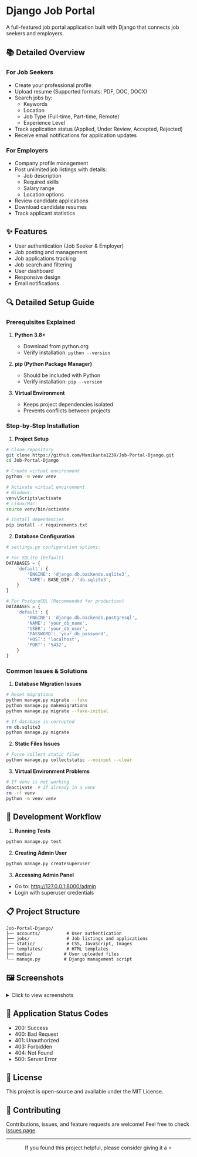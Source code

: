 # Django Job Portal

A full-featured job portal application built with Django that connects job seekers and employers.

## 📚 Detailed Overview

### For Job Seekers
- Create your professional profile
- Upload resume (Supported formats: PDF, DOC, DOCX)
- Search jobs by:
  - Keywords
  - Location
  - Job Type (Full-time, Part-time, Remote)
  - Experience Level
- Track application status (Applied, Under Review, Accepted, Rejected)
- Receive email notifications for application updates

### For Employers
- Company profile management
- Post unlimited job listings with details:
  - Job description
  - Required skills
  - Salary range
  - Location options
- Review candidate applications
- Download candidate resumes
- Track applicant statistics

## ✨ Features

- User authentication (Job Seeker & Employer)
- Job posting and management
- Job applications tracking
- Job search and filtering
- User dashboard
- Responsive design
- Email notifications

## 🔍 Detailed Setup Guide

### Prerequisites Explained
1. **Python 3.8+**
   - Download from python.org
   - Verify installation: `python --version`

2. **pip (Python Package Manager)**
   - Should be included with Python
   - Verify installation: `pip --version`

3. **Virtual Environment**
   - Keeps project dependencies isolated
   - Prevents conflicts between projects

### Step-by-Step Installation

1. **Project Setup**
```bash
# Clone repository
git clone https://github.com/Manikanta1239/Job-Portal-Django.git
cd Job-Portal-Django

# Create virtual environment
python -m venv venv

# Activate virtual environment
# Windows:
venv\Scripts\activate
# Linux/Mac:
source venv/bin/activate

# Install dependencies
pip install -r requirements.txt
```

2. **Database Configuration**
```python
# settings.py configuration options:

# For SQLite (Default)
DATABASES = {
    'default': {
        'ENGINE': 'django.db.backends.sqlite3',
        'NAME': BASE_DIR / 'db.sqlite3',
    }
}

# For PostgreSQL (Recommended for production)
DATABASES = {
    'default': {
        'ENGINE': 'django.db.backends.postgresql',
        'NAME': 'your_db_name',
        'USER': 'your_db_user',
        'PASSWORD': 'your_db_password',
        'HOST': 'localhost',
        'PORT': '5432',
    }
}
```

### Common Issues & Solutions

1. **Database Migration Issues**
```bash
# Reset migrations
python manage.py migrate --fake
python manage.py makemigrations
python manage.py migrate --fake-initial

# If database is corrupted
rm db.sqlite3
python manage.py migrate
```

2. **Static Files Issues**
```bash
# Force collect static files
python manage.py collectstatic --noinput --clear
```

3. **Virtual Environment Problems**
```bash
# If venv is not working
deactivate  # If already in a venv
rm -rf venv
python -m venv venv
```

## 🔧 Development Workflow

1. **Running Tests**
```bash
python manage.py test
```

2. **Creating Admin User**
```bash
python manage.py createsuperuser
```

3. **Accessing Admin Panel**
- Go to: http://127.0.0.1:8000/admin
- Login with superuser credentials

## 📋 Project Structure
```
Job-Portal-Django/
├── accounts/          # User authentication
├── jobs/              # Job listings and applications
├── static/            # CSS, JavaScript, Images
├── templates/         # HTML templates
├── media/            # User uploaded files
└── manage.py         # Django management script
```

## 🖼️ Screenshots

<details>
<summary>Click to view screenshots</summary>

### Home Page
![Home Page](https://raw.github.com/Sany07/Django-Job-Portal/master/screenshots/screencapture-127-0-0-1-8000-2020-05-08-17_03_46.png)

### Jobs List
![Jobs List](https://raw.github.com/Sany07/Django-Job-Portal/master/screenshots/screencapture-127-0-0-1-8000-jobs-2020-05-08-17_40_01.png)

### Job Details
![Job Details](https://raw.github.com/Sany07/Django-Job-Portal/master/screenshots/screencapture-127-0-0-1-8000-job-79-2020-05-08-16_59_55.png)

### Job Creation
![Job Creation](https://raw.github.com/Sany07/Django-Job-Portal/master/screenshots/screencapture-127-0-0-1-8000-job-create-2020-05-08-17_00_46.png)

### Dashboard
![Dashboard](https://raw.github.com/Sany07/Django-Job-Portal/master/screenshots/screencapture-127-0-0-1-8000-dashboard-2020-05-08-17_01_07.png)

### Applicants View
![Applicants](https://raw.github.com/Sany07/Django-Job-Portal/master/screenshots/screencapture-127-0-0-1-8000-dashboard-employer-job-54-applicants-2020-05-08-17_01_34.png)

</details>

## 🚦 Application Status Codes

- 200: Success
- 400: Bad Request
- 401: Unauthorized
- 403: Forbidden
- 404: Not Found
- 500: Server Error

## 📝 License

This project is open-source and available under the MIT License.

## 🤝 Contributing

Contributions, issues, and feature requests are welcome! Feel free to check [issues page](https://github.com/Manikanta1239/Job-Portal-Django/issues).

---

<div align="center">
    <p>If you found this project helpful, please consider giving it a ⭐️</p>
</div>

